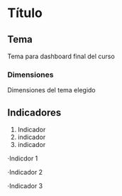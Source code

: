 # Título
## Tema
Tema para dashboard final del curso

### Dimensiones
Dimensiones del tema elegido

## Indicadores
1. Indicador
2. indicador
3. indicador

⋅Indicdor 1

⋅Indicador 2

⋅Indicador 3
